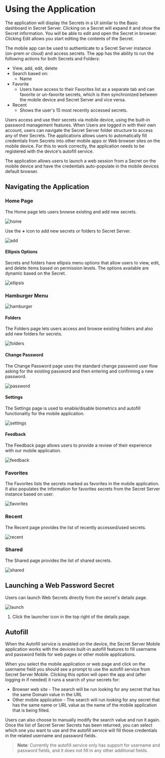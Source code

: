 [title]: # (Using the App)
[tags]: # (mobile)
[priority]: # (3)
# Using the Application

The application will display the Secrets in a UI similar to the Basic dashboard in Secret Server. Clicking on a Secret will expand it and show the Secret information. You will be able to edit and open the Secret in
browser. Clicking Edit allows you start editing the contents of the Secret.

The mobile app can be used to authenticate to a Secret Server instance (on-prem or cloud) and access secrets. The app has the ability to run the following actions for both Secrets and Folders:

* View, add, edit, delete
* Search based on:
  * Name
* Favorite
  * Users have access to their Favorites list as a separate tab and can favorite or un-favorite secrets, which is then synchronized between the mobile device and Secret Server and vice versa.
* Recent
  * Shows the user's 15 most recently accessed secrets.

Users access and use their secrets via mobile device, using the built-in password management features. When Users are logged in with their own account, users can navigate the Secret Server folder structure to access any of their Secrets.
The applications allows users to automatically fill credentials from Secrets into other mobile apps or Web browser sites on the mobile device. For this to work correctly, the application needs to be registered with the device's autofill service.

The application allows users to launch a web session from a Secret on the mobile device and have the credentials auto-populate in the mobile devices default browser.

## Navigating the Application

### Home Page

The Home page lets users browse existing and add new secrets.

![home](images/main.png "Home page")

Use the __+__ icon to add new secrets or folders to Secret Server.

![add](images/add.png "Add a Secret or Folder")

#### Ellipsis Options

Secrets and folders have ellipsis menu options that allow users to view, edit, and delete items based on permission levels. The options available are dynamic based on the Secret.

![ellipsis](images/ellipsis.png "Ellipsis Menu Options")

### Hamburger Menu

![hamburger](images/hamburger.png "Hamburger menu options")

#### Folders

The Folders page lets users access and browse existing folders and also add new folders for secrets.

![folders](images/folders.png "Folders page")

#### Change Password

The Change Password page uses the standard change password user flow asking for the existing password and then entering and confirming a new password.

![password](images/password.png "Change Password page")

#### Settings

The Settings page is used to enable/disable biometrics and autofill functionality for the mobile application.

![settings](../onboarding/images/init-5.png "Settings page")

#### Feedback

The Feedback page allows users to provide a review of their experience with our mobile application.

![feedback](images/feedback.png "Feedback page")

### Favorites

The Favorites lists the secrets marked as favorites in the mobile application. It also populates the information for favorites secrets from the Secret Server instance based on user.

![favorites](images/favorites.png "Favorites page")

### Recent

The Recent page provides the list of recently accessed/used secrets.

![recent](images/recent.png "Recent page")

### Shared

The Shared page provides the list of shared secrets.

![shared](images/shared.png "Shared page")

## Launching a Web Password Secret

Users can launch Web Secrets directly from the secret's details page.

![launch](images/launch.png "Launch web secret")

1. Click the launcher icon in the top right of the details page.

## Autofill

When the Autofill service is enabled on the device, the Secret Server Mobile application works with the devices built-in autofill features to fill username and password fields for web pages or other mobile applications.

When you select the mobile application or web page and click on the username field you should see a prompt to use the autofill service from Secret Server Mobile. Clicking this option will open the app and (after logging in if needed) it runs a search of your secrets for:

* Browser web site - The search will be run looking for any secret that has the same Domain value in the URL
* Other mobile application - The search will run looking for any secret that has the same name or URL value as the name of the mobile application that is being filled.

Users can also choose to manually modify the search value and run it again. Once the list of Secret Server Secrets has been returned, you can select which one you want to use and the autofill service will fill those credentials in the related username and password fields.

>**Note**: Currently the autofill service only has support for username and password fields, and it does not fill in any other additional fields.

